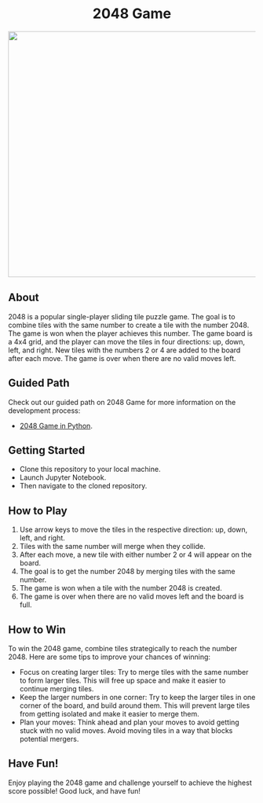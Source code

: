 # <h1 align="center">2048 Game</h1>

<div align="center">
<img src="https://github.com/CodeStudio-Content/Python-Project-Video/blob/main/2048%20game.gif?raw=true"  width="800" height="500">  
</div>

## About

2048 is a popular single-player sliding tile puzzle game. The goal is to combine tiles with the same number to create a tile with the number 2048. The game is won when the player achieves this number. The game board is a 4x4 grid, and the player can move the tiles in four directions: up, down, left, and right. New tiles with the numbers 2 or 4 are added to the board after each move. The game is over when there are no valid moves left.

## Guided Path

Check out our guided path on 2048 Game for more information on the development process:

* [2048 Game in Python](https://www.codingninjas.com/studio/guided-paths/python-projects/content/577067/offering/8951979).

## Getting Started

* Clone this repository to your local machine.
* Launch Jupyter Notebook.
* Then navigate to the cloned repository.

## How to Play

1. Use arrow keys to move the tiles in the respective direction: up, down, left, and right.
2. Tiles with the same number will merge when they collide.
3. After each move, a new tile with either number 2 or 4 will appear on the board.
4. The goal is to get the number 2048 by merging tiles with the same number.
5. The game is won when a tile with the number 2048 is created.
6. The game is over when there are no valid moves left and the board is full.

## How to Win

To win the 2048 game, combine tiles strategically to reach the number 2048. Here are some tips to improve your chances of winning:

- Focus on creating larger tiles: Try to merge tiles with the same number to form larger tiles. This will free up space and make it easier to continue merging tiles.
- Keep the larger numbers in one corner: Try to keep the larger tiles in one corner of the board, and build around them. This will prevent large tiles from getting isolated and make it easier to merge them.
- Plan your moves: Think ahead and plan your moves to avoid getting stuck with no valid moves. Avoid moving tiles in a way that blocks potential mergers.

## Have Fun!

Enjoy playing the 2048 game and challenge yourself to achieve the highest score possible! Good luck, and have fun!

